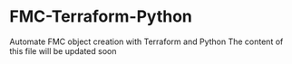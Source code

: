 # FMC-Terraform-Python
Automate FMC object creation with Terraform and Python
The content of this file will be updated soon 
